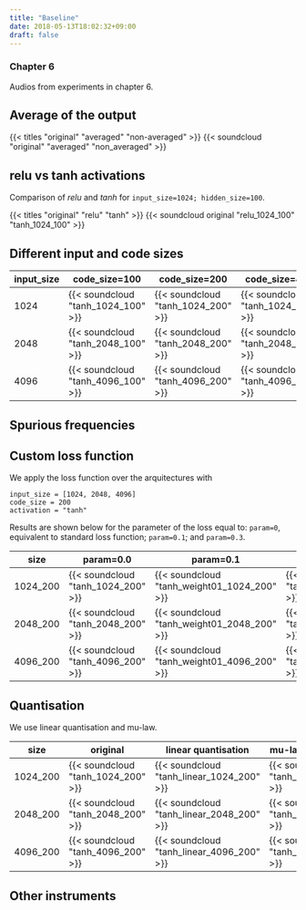 ```yaml
---
title: "Baseline"
date: 2018-05-13T18:02:32+09:00
draft: false
---
```


### Chapter 6

Audios from experiments in chapter 6.


## Average of the output

{{< titles "original" "averaged" "non-averaged" >}}
{{< soundcloud "original" "averaged" "non_averaged" >}}


## relu vs tanh activations

Comparison of _relu_ and _tanh_ for `input_size=1024; hidden_size=100`.

{{< titles "original" "relu" "tanh" >}}
{{< soundcloud original "relu_1024_100" "tanh_1024_100" >}}


## Different input and code sizes

| input_size | code_size=100 | code_size=200 | code_size=400 |
|----|----------|---------------------|---------------------|
| 1024 | {{< soundcloud "tanh_1024_100" >}} | {{< soundcloud "tanh_1024_200" >}} | {{< soundcloud "tanh_1024_400" >}} |
| 2048 | {{< soundcloud "tanh_2048_100" >}} | {{< soundcloud "tanh_2048_200" >}} | {{< soundcloud "tanh_2048_400" >}} |
| 4096 | {{< soundcloud "tanh_4096_100" >}} | {{< soundcloud "tanh_4096_200" >}} | {{< soundcloud "tanh_4096_400" >}} |

## Spurious frequencies

## Custom loss function

We apply the loss function over the arquitectures with

```
input_size = [1024, 2048, 4096]
code_size = 200
activation = "tanh"
```

Results are shown below for the parameter of the loss equal to: `param=0`, equivalent
to standard loss function; `param=0.1`; and `param=0.3`.

| size | param=0.0 | param=0.1 | param=0.3 |
|----|----------|---------------------|---------------------|
| 1024_200 | {{< soundcloud "tanh_1024_200" >}} | {{< soundcloud "tanh_weight01_1024_200" >}} | {{< soundcloud "tanh_weight03_1024_200" >}} |
| 2048_200 | {{< soundcloud "tanh_2048_200" >}} | {{< soundcloud "tanh_weight01_2048_200" >}} | {{< soundcloud "tanh_weight03_2048_200" >}} |
| 4096_200 | {{< soundcloud "tanh_4096_200" >}} | {{< soundcloud "tanh_weight01_4096_200" >}} | {{< soundcloud "tanh_weight03_4096_200" >}} |


## Quantisation

We use linear quantisation and mu-law.

| size | original | linear quantisation | mu-law quantisation |
|----|----------|---------------------|---------------------|
| 1024_200 | {{< soundcloud "tanh_1024_200" >}} | {{< soundcloud "tanh_linear_1024_200" >}} | {{< soundcloud "tanh_mu_1024_200" >}} |
| 2048_200 | {{< soundcloud "tanh_2048_200" >}} | {{< soundcloud "tanh_linear_2048_200" >}} | {{< soundcloud "tanh_mu_2048_200" >}} |
| 4096_200 | {{< soundcloud "tanh_4096_200" >}} | {{< soundcloud "tanh_linear_4096_200" >}} | {{< soundcloud "tanh_mu_4096_200" >}} |


## Other instruments
